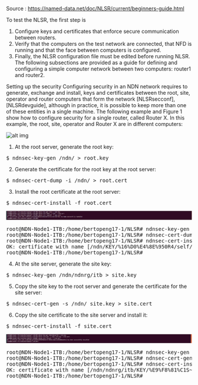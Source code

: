 Source : https://named-data.net/doc/NLSR/current/beginners-guide.html

To test the NLSR, the first step is

1. Configure keys and certificates that enforce secure communication between routers.
2. Verify that the computers on the test network are connected, that NFD is running and that the face between computers is configured.
3. Finally, the NLSR configuration file must be edited before running NLSR. The following subsections are provided as a guide for defining and configuring a simple computer network between two computers: router1 and router2.

Setting up the security
Configuring security in an NDN network requires to generate, exchange and install, keys and certificates between the root, site, operator and router computers that form the network [NLSRsecconf], [NLSRdevguide], although in practice, it is possible to keep more than one of these entities in a single machine. The following example and Figure 1 show how to configure security for a single router, called Router X. In this example, the root, site, operator and Router X are in different computers:

![alt img](https://named-data.net/doc/NLSR/current/_images/security_comp.png)


1. At the root server, generate the root key:

<pre>
$ ndnsec-key-gen /ndn/ > root.key
</pre>

2. Generate the certificate for the root key at the root server:
<pre>
$ ndnsec-cert-dump -i /ndn/ > root.cert
</pre>

3. Install the root certificate at the root server:
<pre>
$ ndnsec-cert-install -f root.cert
</pre>

![alt img](https://github.com/syaifulahdan/Mini-NDN-Work/blob/main/Assignment%202:NDNrg-Topology/NDNrg-Image-Node1/NLSR-Image-Node1/nslr-install-rootcert-node1.png.png)
<pre>
root@NDN-Node1-ITB:/home/bertopeng17-1/NLSR# ndnsec-key-gen /ndn/ > root.key
root@NDN-Node1-ITB:/home/bertopeng17-1/NLSR# ndnsec-cert-dump -i /ndn/ > root.cert
root@NDN-Node1-ITB:/home/bertopeng17-1/NLSR# ndnsec-cert-install -f root.cert
OK: certificate with name [/ndn/KEY/%16%D0%E4%8E%950R4/self/v=1633687187749] has been successfully installed
root@NDN-Node1-ITB:/home/bertopeng17-1/NLSR#
</pre>

4. At the site server, generate the site key:
<pre>
$ ndnsec-key-gen /ndn/ndnrg/itb > site.key
</pre>

5. Copy the site key to the root server and generate the certificate for the site server:
<pre>
$ ndnsec-cert-gen -s /ndn/ site.key > site.cert
</pre>


6. Copy the site certificate to the site server and install it:
<pre>
$ ndnsec-cert-install -f site.cert
</pre>

![alt img](https://github.com/syaifulahdan/Mini-NDN-Work/blob/main/Assignment%202:NDNrg-Topology/NDNrg-Image-Node1/NLSR-Image-Node1/nslr-install-sitecert-node1.png)
<pre>
root@NDN-Node1-ITB:/home/bertopeng17-1/NLSR# ndnsec-key-gen /ndn/ndnrg/itb > site.key
root@NDN-Node1-ITB:/home/bertopeng17-1/NLSR# ndnsec-cert-gen -s /ndn/ site.key > site.cert
root@NDN-Node1-ITB:/home/bertopeng17-1/NLSR# ndnsec-cert-install -f site.cert 
OK: certificate with name [/ndn/ndnrg/itb/KEY/%E9%F8%81%C1S~%93%21/NA/v=1633688444541] has been successfully installed
root@NDN-Node1-ITB:/home/bertopeng17-1/NLSR# 
</pre>


